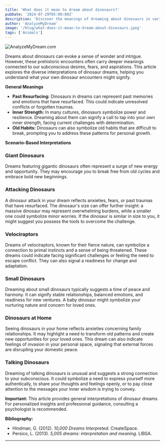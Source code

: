 ```yaml
---
title: 'What does it mean to dream about dinosaurs?'
pubDate: '2024-07-29T05:00:00Z'
description: 'Discover the meanings of dreaming about dinosaurs in various contexts, from giant dinosaurs to talking dinosaurs. Learn what your subconscious might be communicating.'
author: 'AnalyzeMyDream'
image: '/blog/what-does-it-mean-to-dream-about-dinosaurs.jpeg'
tags: ['Animals']
---
```


![AnalyzeMyDream.com](/blog/what-does-it-mean-to-dream-about-dinosaurs.jpeg)

Dreams about dinosaurs can evoke a sense of wonder and intrigue. However, these prehistoric encounters often carry deeper meanings connected to our subconscious desires, fears, and aspirations. This article explores the diverse interpretations of dinosaur dreams, helping you understand what your own dinosaur encounters might signify.

**General Meanings**

- **Past Resurfacing:** Dinosaurs in dreams can represent past memories and emotions that have resurfaced. This could indicate unresolved conflicts or forgotten traumas. 
- **Inner Strength:**  In many cultures, dinosaurs symbolize power and resilience. Dreaming about them can signify a call to tap into your own inner strength, facing current challenges with determination.
- **Old Habits:** Dinosaurs can also symbolize old habits that are difficult to break, prompting you to address these patterns for personal growth.

**Scenario-Based Interpretations**

### Giant Dinosaurs

Dreams featuring gigantic dinosaurs often represent a surge of new energy and opportunity. They may encourage you to break free from old cycles and embrace bold new beginnings. 

### Attacking Dinosaurs

A dinosaur attack in your dream reflects anxieties, fears, or past traumas that have resurfaced. The dinosaur's size can offer further insight: a massive dinosaur may represent overwhelming burdens, while a smaller one could symbolize minor worries. If the dinosaur is similar in size to you, it might suggest you possess the tools to overcome the challenge.

### Velociraptors

Dreams of velociraptors, known for their fierce nature, can symbolize a connection to primal instincts and a sense of being threatened. These dreams could indicate facing significant challenges or feeling the need to escape conflict. They can also signal a readiness for change and adaptation.

### Small Dinosaurs

Dreaming about small dinosaurs typically suggests a time of peace and harmony. It can signify stable relationships, balanced emotions, and readiness for new ventures. A baby dinosaur might symbolize your nurturing nature and concern for loved ones.

### Dinosaurs at Home

  Seeing dinosaurs in your home reflects anxieties concerning family relationships. It may highlight a need to transform old patterns and create new opportunities for your loved ones. This dream can also indicate feelings of invasion in your personal space, signaling that external forces are disrupting your domestic peace.

### Talking Dinosaurs

  Dreaming of talking dinosaurs is unusual and suggests a strong connection to your subconscious. It could symbolize a need to express yourself more authentically, to share your thoughts and feelings openly, or to pay close attention to the messages your inner wisdom is trying to convey.

**Important:**  This article provides general interpretations of dinosaur dreams.  For personalized insights and professional guidance, consulting a psychologist is recommended.

**Bibliography:**

- Hindman, G. (2012). *10,000 Dreams Interpreted*. CreateSpace.  
- Persico, L. (2013). *5,005 dreams: interpretation and meaning*. LIBSA.

---